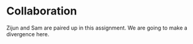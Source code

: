 # Collaboration
Zijun and Sam are paired up in this assignment.
We are going to make a divergence here.
